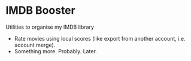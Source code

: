 # IMDB Booster

Utilities to organise my IMDB library

- Rate movies using local scores (like export from another account, i.e. account merge).
- Something more. Probably. Later.